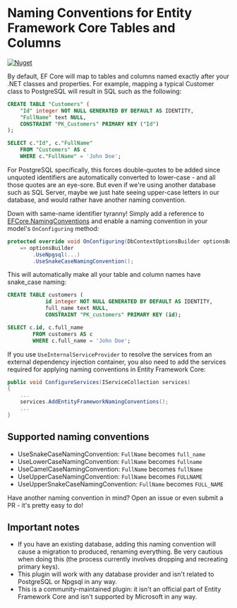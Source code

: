 # Naming Conventions for Entity Framework Core Tables and Columns

[![Nuget](https://img.shields.io/nuget/v/EFCore.NamingConventions)](https://www.nuget.org/packages/EFCore.NamingConventions/)

By default, EF Core will map to tables and columns named exactly after your .NET classes and properties. For example, mapping a typical Customer class to PostgreSQL will result in SQL such as the following:

```sql
CREATE TABLE "Customers" (
    "Id" integer NOT NULL GENERATED BY DEFAULT AS IDENTITY,
    "FullName" text NULL,
    CONSTRAINT "PK_Customers" PRIMARY KEY ("Id")
);

SELECT c."Id", c."FullName"
    FROM "Customers" AS c
    WHERE c."FullName" = 'John Doe';
```

For PostgreSQL specifically, this forces double-quotes to be added since unquoted identifiers are automatically converted to lower-case - and all those quotes are an eye-sore. But even if we're using another database such as SQL Server, maybe we just hate seeing upper-case letters in our database, and would rather have another naming convention.

Down with same-name identifier tyranny! Simply add a reference to [EFCore.NamingConventions](https://www.nuget.org/packages/EFCore.NamingConventions/) and enable a naming convention in your model's `OnConfiguring` method:

```c#
protected override void OnConfiguring(DbContextOptionsBuilder optionsBuilder)
    => optionsBuilder
        .UseNpgsql(...)
        .UseSnakeCaseNamingConvention();
```

This will automatically make all your table and column names have snake_case naming:

```sql
CREATE TABLE customers (
            id integer NOT NULL GENERATED BY DEFAULT AS IDENTITY,
            full_name text NULL,
            CONSTRAINT "PK_customers" PRIMARY KEY (id);

SELECT c.id, c.full_name
        FROM customers AS c
        WHERE c.full_name = 'John Doe';
```
If you use `UseInternalServiceProvider` to resolve the services from an external dependency injection container, you also need to add the services required for applying naming conventions in Entity Framework Core:

```c#
public void ConfigureServices(IServiceCollection services)
{
    ...
    services.AddEntityFrameworkNamingConventions();
    ...
}
```

## Supported naming conventions

* UseSnakeCaseNamingConvention: `FullName` becomes `full_name`
* UseLowerCaseNamingConvention: `FullName` becomes `fullname`
* UseCamelCaseNamingConvention: `FullName` becomes `fullName`
* UseUpperCaseNamingConvention: `FullName` becomes `FULLNAME`
* UseUpperSnakeCaseNamingConvention: `FullName` becomes `FULL_NAME`

Have another naming convention in mind? Open an issue or even submit a PR - it's pretty easy to do!

## Important notes

* If you have an existing database, adding this naming convention will cause a migration to produced, renaming everything. Be very cautious when doing this (the process currently involves dropping and recreating primary keys).
* This plugin will work with any database provider and isn't related to PostgreSQL or Npgsql in any way.
* This is a community-maintained plugin: it isn't an official part of Entity Framework Core and isn't supported by Microsoft in any way.
